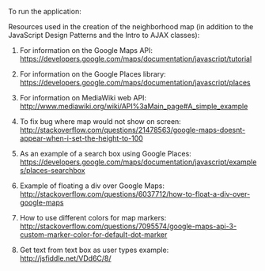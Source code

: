 To run the application:





Resources used in the creation of the neighborhood map (in addition to the JavaScript Design Patterns and the Intro to AJAX classes):

1. For information on the Google Maps API:
https://developers.google.com/maps/documentation/javascript/tutorial

2. For information on the Google Places library:
https://developers.google.com/maps/documentation/javascript/places

3. For information on MediaWiki web API:
http://www.mediawiki.org/wiki/API%3aMain_page#A_simple_example

4. To fix bug where map would not show on screen:
http://stackoverflow.com/questions/21478563/google-maps-doesnt-appear-when-i-set-the-height-to-100

5. As an example of a search box using Google Places:
https://developers.google.com/maps/documentation/javascript/examples/places-searchbox

6. Example of floating a div over Google Maps:
http://stackoverflow.com/questions/6037712/how-to-float-a-div-over-google-maps

7. How to use different colors for map markers:
http://stackoverflow.com/questions/7095574/google-maps-api-3-custom-marker-color-for-default-dot-marker

8. Get text from text box as user types example:
http://jsfiddle.net/VDd6C/8/



